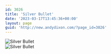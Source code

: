 ```yaml
---
id: 3026
title: 'Silver Bullet'
date: '2023-03-17T13:45:36+00:00'
layout: page
guid: 'http://new.andydixon.com/?page_id=3026'
---
```


![Silver Bullet](https://i0.wp.com/assets.g8x2.ldn.idrivee2-23.com/posters/Silver%20Bullet%2001.jpg?w=1200&ssl=1 "Silver Bullet")  
![Silver Bullet](https://i0.wp.com/assets.g8x2.ldn.idrivee2-23.com/posters/Silver%20Bullet%2002.jpg?w=1200&ssl=1 "Silver Bullet")